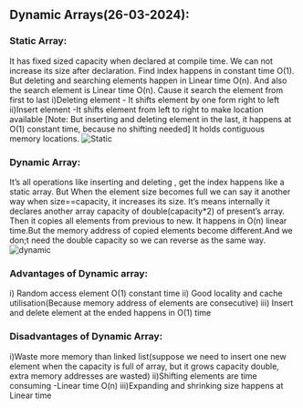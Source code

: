 ## Dynamic Arrays(26-03-2024):

### Static Array:
It has fixed sized capacity when declared at compile time. We can not increase its size after declaration. Find index happens in constant time O(1). But deleting and searching elements happen in Linear time O(n).  And also the search element is Linear time O(n). Cause it search the element from first to last
i)Deleting element - It shifts element by one form right to left
ii)Insert element -It shifts element from left to right to make location available
[Note: But inserting and deleting element in the last, it happens at O(1) constant time, because no shifting needed]
It holds contiguous memory locations.
![Static](https://sbme-tutorials.github.io/gallery/dna_array.svg "Static")
### Dynamic Array:
It’s all operations like inserting and deleting , get the index happens like a static array. But When the element size becomes full we can say it another way when size==capacity, it increases its size. It’s means internally it declares another array capacity of double(capacity*2) of present’s array. Then it copies all elements from previous to new. It happens in O(n) linear time.But the memory address of copied elements become different.And we don;t need the double capacity so we can reverse as the same way.
![dynamic](https://media.geeksforgeeks.org/wp-content/uploads/dynamicarray.png "dynamic")

### Advantages of Dynamic array:
i) Random access element O(1) constant time
ii) Good locality and cache utilisation(Because memory address of elements are consecutive)
iii) Insert and delete element at the ended happens in O(1) time

### Disadvantages of Dynamic Array:
i)Waste more memory than linked list(suppose we need to insert one new element when the capacity is full of array, but it grows capacity double, extra memory addresses are wasted)
ii)Shifting elements are time consuming -Linear time O(n)
iii)Expanding and shrinking size happens at Linear time

